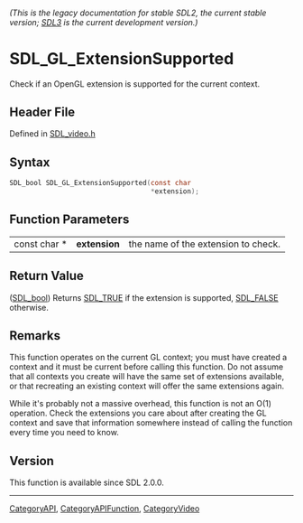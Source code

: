 ###### (This is the legacy documentation for stable SDL2, the current stable version; [SDL3](https://wiki.libsdl.org/SDL3/) is the current development version.)
# SDL_GL_ExtensionSupported

Check if an OpenGL extension is supported for the current context.

## Header File

Defined in [SDL_video.h](https://github.com/libsdl-org/SDL/blob/SDL2/include/SDL_video.h)

## Syntax

```c
SDL_bool SDL_GL_ExtensionSupported(const char
                                   *extension);
```

## Function Parameters

|              |               |                                     |
| ------------ | ------------- | ----------------------------------- |
| const char * | **extension** | the name of the extension to check. |

## Return Value

([SDL_bool](SDL_bool)) Returns [SDL_TRUE](SDL_TRUE) if the extension is
supported, [SDL_FALSE](SDL_FALSE) otherwise.

## Remarks

This function operates on the current GL context; you must have created a
context and it must be current before calling this function. Do not assume
that all contexts you create will have the same set of extensions
available, or that recreating an existing context will offer the same
extensions again.

While it's probably not a massive overhead, this function is not an O(1)
operation. Check the extensions you care about after creating the GL
context and save that information somewhere instead of calling the function
every time you need to know.

## Version

This function is available since SDL 2.0.0.

----
[CategoryAPI](CategoryAPI), [CategoryAPIFunction](CategoryAPIFunction), [CategoryVideo](CategoryVideo)

